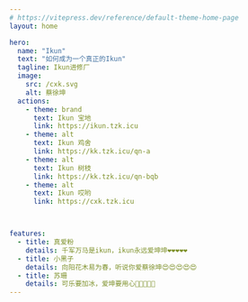 ```yaml
---
# https://vitepress.dev/reference/default-theme-home-page
layout: home

hero:
  name: "Ikun"
  text: "如何成为一个真正的Ikun"
  tagline: Ikun进修厂
  image: 
    src: /cxk.svg
    alt: 蔡徐坤
  actions:
    - theme: brand
      text: Ikun 宝地
      link: https://ikun.tzk.icu
    - theme: alt
      text: Ikun 鸡舍
      link: https://kk.tzk.icu/qn-a
    - theme: alt
      text: Ikun 树枝
      link: https://kk.tzk.icu/qn-bqb
    - theme: alt
      text: Ikun 哎哟
      link: https://cxk.tzk.icu



features:
  - title: 真爱粉
    details: 千军万马是ikun，ikun永远爱坤坤❤️❤️❤️❤️❤️
  - title: 小黑子
    details: 向阳花木易为春，听说你爱蔡徐坤😍😍😍😍😍
  - title: 苏珊
    details: 可乐要加冰，爱坤要用心🎉🎉🎉🎉🎉
---
```


